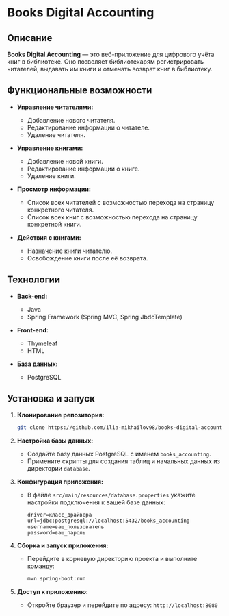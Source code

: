 # Books Digital Accounting

## Описание

**Books Digital Accounting** — это веб-приложение для цифрового учёта книг в библиотеке. Оно позволяет библиотекарям регистрировать читателей, выдавать им книги и отмечать возврат книг в библиотеку.

## Функциональные возможности

- **Управление читателями:**
  - Добавление нового читателя.
  - Редактирование информации о читателе.
  - Удаление читателя.

- **Управление книгами:**
  - Добавление новой книги.
  - Редактирование информации о книге.
  - Удаление книги.

- **Просмотр информации:**
  - Список всех читателей с возможностью перехода на страницу конкретного читателя.
  - Список всех книг с возможностью перехода на страницу конкретной книги.

- **Действия с книгами:**
  - Назначение книги читателю.
  - Освобождение книги после её возврата.

## Технологии

- **Back-end:**
  - Java
  - Spring Framework (Spring MVC, Spring JbdcTemplate)

- **Front-end:**
  - Thymeleaf
  - HTML

- **База данных:**
  - PostgreSQL

## Установка и запуск

1. **Клонирование репозитория:**

   ```bash
   git clone https://github.com/ilia-mikhailov98/books-digital-accounting.git
   ```

2. **Настройка базы данных:**

   - Создайте базу данных PostgreSQL с именем `books_accounting`.
   - Примените скрипты для создания таблиц и начальных данных из директории `database`.

3. **Конфигурация приложения:**

   - В файле `src/main/resources/database.properties` укажите настройки подключения к вашей базе данных:

     ```properties
     driver=класс_драйвера
     url=jdbc:postgresql://localhost:5432/books_accounting
     username=ваш_пользователь
     password=ваш_пароль
     ```

4. **Сборка и запуск приложения:**

   - Перейдите в корневую директорию проекта и выполните команду:

     ```bash
     mvn spring-boot:run
     ```

5. **Доступ к приложению:**

   - Откройте браузер и перейдите по адресу: `http://localhost:8080`
